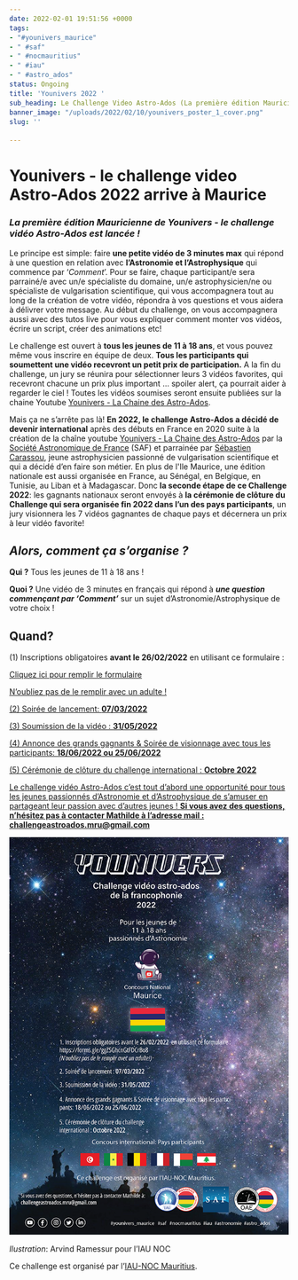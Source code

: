 ```yaml
---
date: 2022-02-01 19:51:56 +0000
tags:
- "#younivers_maurice"
- " #saf"
- " #nocmauritius"
- " #iau"
- " #astro_ados"
status: Ongoing
title: 'Younivers 2022 '
sub_heading: Le Challenge Video Astro-Ados (La première édition Mauricienne de Younivers)
banner_image: "/uploads/2022/02/10/younivers_poster_1_cover.png"
slug: ''

---
```

# **Younivers - le challenge video Astro-Ados 2022 arrive à Maurice**

### **_La première édition Mauricienne de Younivers - le challenge vidéo Astro-Ados est lancée !_**

Le principe est simple: faire **une petite vidéo de 3 minutes max** qui répond à une question en relation avec **l’Astronomie et l’Astrophysique** qui commence par ‘_Comment_’. Pour se faire, chaque participant/e sera parrainé/e avec un/e spécialiste du domaine, un/e astrophysicien/ne ou spécialiste de vulgarisation scientifique, qui vous accompagnera tout au long de la création de votre vidéo, répondra à vos questions et vous aidera à délivrer votre message. Au début du challenge, on vous accompagnera aussi avec des tutos live pour vous expliquer comment monter vos vidéos, écrire un script, créer des animations etc!

Le challenge est ouvert à **tous les jeunes de 11 à 18 ans**, et vous pouvez même vous inscrire en équipe de deux. **Tous les participants qui soumettent une vidéo recevront un petit prix de participation.** A la fin du challenge, un jury se réunira pour sélectionner leurs 3 vidéos favorites, qui recevront chacune un prix plus important … spoiler alert, ça pourrait aider à regarder le ciel ! Toutes les vidéos soumises seront ensuite publiées sur la chaine Youtube [Younivers - La Chaine des Astro-Ados](https://www.youtube.com/channel/UC0hBwhCzauxWlRzQ3iD99HQ).

Mais ça ne s’arrête pas là! **En 2022, le challenge Astro-Ados a décidé de devenir international** après des débuts en France en 2020 suite à la création de la chaîne youtube [Younivers - La Chaine des Astro-Ados](https://www.youtube.com/channel/UC0hBwhCzauxWlRzQ3iD99HQ) par la [Société Astronomique de France](https://saf-astronomie.fr/younivers/) (SAF) et parrainée par [Sébastien Carassou](https://www.sebastiencarassou.com/), jeune astrophysicien passionné de vulgarisation scientifique et qui a décidé d’en faire son métier. En plus de l'Ile Maurice, une édition nationale est aussi organisée en France, au Sénégal, en Belgique, en Tunisie, au Liban et à Madagascar. Donc **la seconde étape de ce Challenge 2022**: les gagnants nationaux seront envoyés à **la cérémonie de clôture du Challenge qui sera organisée fin 2022 dans l’un des pays participants**, un jury visionnera les 7 vidéos gagnantes de chaque pays et décernera un prix à leur vidéo favorite!

## **_Alors, comment ça s’organise ?_**

**Qui ?** Tous les jeunes de 11 à 18 ans !

**Quoi ?** Une vidéo de 3 minutes en français qui répond à **_une question commençant par ‘Comment’_** sur un sujet d’Astronomie/Astrophysique de votre choix !

## **Quand?**

(1) Inscriptions obligatoires **avant le 26/02/2022** en utilisant ce formulaire :

<a href="https://docs.google.com/forms/d/e/1FAIpQLSdGa8uLXc_q0u96r5VgDBN7ejwG3YnE58XjcS6fLZ-buM9apg/viewform" target="_blank" class="pure-button button-success button-xlarge" title="Soumettre votre proposition"> Cliquez ici pour remplir le formulaire <i class="fa fa-chevron-right"></i>

N’oubliez pas de le remplir avec un adulte !

(2) Soirée de lancement: **07/03/2022**

(3) Soumission de la vidéo : **31/05/2022**

(4) Annonce des grands gagnants & Soirée de visionnage avec tous les participants: **18/06/2022 ou 25/06/2022**

(5) Cérémonie de clôture du challenge international : **Octobre 2022**

Le challenge vidéo Astro-Ados c’est tout d’abord une opportunité pour tous les jeunes passionnés d’Astronomie et d’Astrophysique de s’amuser en partageant leur passion avec d’autres jeunes ! **Si vous avez des questions, n’hésitez pas à contacter Mathilde à l’adresse mail :** [**challengeastroados.mru@gmail.com**](mailto:challengeastroados.mru@gmail.com)

![](/uploads/2022/02/10/younivers_poster_3_700px.png)

_Ilustration_: Arvind Ramessur pour l’IAU NOC

Ce challenge est organisé par l’[IAU-NOC Mauritius](https://iau-noc-mur.netlify.app/).